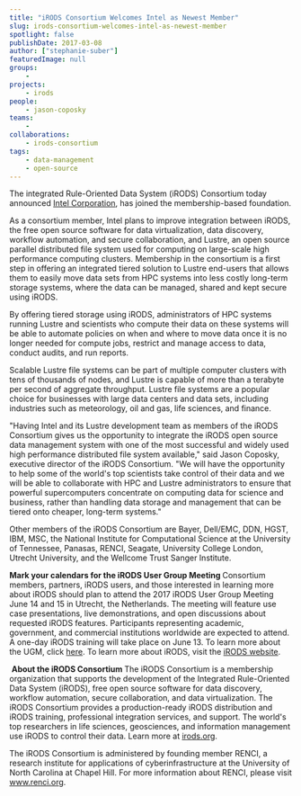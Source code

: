 ```yaml
---
title: "iRODS Consortium Welcomes Intel as Newest Member"
slug: irods-consortium-welcomes-intel-as-newest-member
spotlight: false
publishDate: 2017-03-08
author: ["stephanie-suber"]
featuredImage: null
groups:
    - 
projects:
    - irods
people:
    - jason-coposky
teams: 
    - 
collaborations:
    - irods-consortium
tags:
    - data-management
    - open-source
---
```

<p class="p1"><span class="s1">The integrated Rule-Oriented Data System (iRODS) Consortium today announced</span><span class="s2"> <a href="http://www.intel.com/" target="_blank"><span class="s3">Intel Corporation</span></a>, </span><span class="s1">has joined the membership-based foundation.</span></p>
<p class="p1"><span class="s1">As a consortium member, Intel plans to improve integration between iRODS, the free open source software for data virtualization, data discovery, workflow automation, and secure collaboration, and Lustre, an open source parallel distributed file system used for computing on large-scale high performance computing clusters. Membership in the consortium is a first step in offering an integrated tiered solution to Lustre end-users that allows them to easily move data sets from HPC systems into less costly long-term storage systems, where the data can be managed, shared and kept secure using iRODS.  </span></p>
<p class="p1"><span class="s1">By offering tiered storage using iRODS, administrators of HPC systems running Lustre and scientists who compute their data on these systems will be able to automate policies on when and where to move data once it is no longer needed for compute jobs, restrict and manage access to data, conduct audits, and run reports.</span><span class="s1"> </span></p>
<p class="p1"><span class="s1">Scalable Lustre file systems can be part of multiple computer clusters with tens of thousands of nodes, and Lustre is capable of more than a terabyte per second of aggregate throughput. Lustre file systems are a popular choice for businesses with large data centers and data sets, including industries such as meteorology, oil and gas, life sciences, and finance.</span><span class="s1"> </span></p>
<p class="p1"><span class="s1">"Having Intel and its Lustre development team as members of the iRODS Consortium gives us the opportunity to integrate the iRODS open source data management system with one of the most successful and widely used high performance distributed file system available," said Jason Coposky, executive director of the iRODS Consortium. "We will have the opportunity to help some of the world's top scientists take control of their data and we will be able to collaborate with HPC and Lustre administrators to ensure that powerful supercomputers concentrate on computing data for science and business, rather than handling data storage and management that can be tiered onto cheaper, long-term systems."</span><span class="s1"> </span></p>
<p class="p1"><span class="s1">Other members of the iRODS Consortium are Bayer, Dell/EMC, DDN, HGST, IBM, MSC, the National Institute for Computational Science at the University of Tennessee, Panasas, RENCI, Seagate, University College London, Utrecht University, and the Wellcome Trust Sanger Institute.</span></p>
<p class="p6"><span class="s1"><b>Mark your calendars for the iRODS User Group Meeting
</b></span><span class="s1">Consortium members, partners, iRODS users, and those interested in learning more about iRODS should plan to attend the 2017 iRODS User Group Meeting June 14 and 15 in Utrecht, the Netherlands. The meeting will feature use case presentations, live demonstrations, and open discussions about requested iRODS features. Participants representing academic, government, and commercial institutions worldwide are expected to attend. A one-day iRODS training will take place on June 13. To learn more about the UGM, click</span><span class="s4"> <a href="https://irods.org/ugm2017/" target="_blank"><span class="s3">here</span></a></span><span class="s1">. To learn more about iRODS, visit the</span><span class="s4"> <a href="http://www.irods.org/" target="_blank"><span class="s3">iRODS website</span></a></span><span class="s1">.</span></p>
<p class="p7"><span class="s1"> </span><span class="s1"><b>About the iRODS Consortium
</b></span>The iRODS Consortium is a membership organization that supports the development of the Integrated Rule-Oriented Data System (iRODS), free open source software for data discovery, workflow automation, secure collaboration, and data virtualization. The iRODS Consortium provides a production-ready iRODS distribution and iRODS training, professional integration services, and support. The world's top researchers in life sciences, geosciences, and information management use iRODS to control their data. Learn more at <a href="http://irods.org/" target="_blank"><span class="s5">irods.org</span></a>.</p>
<p class="p6"><span class="s1">The iRODS Consortium is administered by founding member RENCI, a research institute for applications of cyberinfrastructure at the University of North Carolina at Chapel Hill. For more information about RENCI, please visit <a href="https://www.renci.org/" target="_blank"><span class="s5">www.renci.org</span></a>. </span></p>
<p class="p7"><span class="s1"> </span></p>
